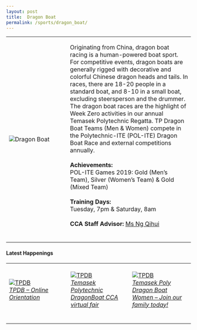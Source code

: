 ```yaml
---
layout: post
title:  Dragon Boat
permalink: /sports/dragon_boat/
---
```


<table>
    <tr>
        <td style="width:33%"><image src="{{site.baseurl}}/images/CCA_dragon_boat.jpg" style="display:block;margin-left:auto;margin-right:auto;" alt="Dragon Boat"></image></td>
        <td>
            <p>
                Originating from China, dragon boat racing is a human-powered boat sport. For competitive events, dragon boats are generally rigged with decorative and colorful Chinese dragon heads and tails. In races, there are 18-20 people in a standard boat, and 8-10 in a small boat, excluding steersperson and the drummer. The dragon boat races are the highlight of Week Zero activities in our annual Temasek Polytechnic Regatta. TP Dragon Boat Teams (Men & Women) compete in the Polytechnic-ITE (POL-ITE) Dragon Boat Race and external competitions annually.<br>
                <br>
                <b>Achievements:</b><br>
                POL-ITE Games 2019: Gold (Men’s Team), Silver (Women’s Team) & Gold (Mixed Team)<br>
                <br>
                <b>Training Days:</b><br>
                Tuesday, 7pm & Saturday, 8am<br>
                <br>
                <b>CCA Staff Advisor:</b> <a href="mailto:ngqihui@tp.edu.sg">Ms Ng Qihui</a><br>
                <br>
            </p>
        </td>
    </tr>
</table>

#### Latest Happenings

<table>
    <tr>
        <td style="width:33%"><br>
            <a href="https://www.instagram.com/p/COe1LvQHoFt/">
                <image src="{{site.baseurl}}/images/CCA-tpdb-ig4.png" style="display:block;margin-left:auto;margin-right:auto;" alt="TPDB">
                <h6 style="margin-top:0%">TPDB – Online Orientation</h6>
                </image>
            </a>
        </td>
        <td style="width:33%"><br>
            <a href="https://www.instagram.com/p/CN4mko3HGen/">
                <image src="{{site.baseurl}}/images/CCA-tpdb-ig5.png" style="display:block;margin-left:auto;margin-right:auto;" alt="TPDB">
                <h6 style="margin-top:0%">Temasek Polytechnic DragonBoat CCA virtual fair</h6>
                </image>
            </a>
        </td>
        <td style="width:33%"><br>
            <a href="https://www.instagram.com/p/CFOYwXQn7Kx/">
                <image src="{{site.baseurl}}/images/CCA-tpdb-ig6.png" style="display:block;margin-left:auto;margin-right:auto;" alt="TPDB">
                <h6 style="margin-top:0%">Temasek Poly Dragon Boat Women – Join our family today!</h6>    
                </image>
            </a>
        </td>
    </tr>
</table>
